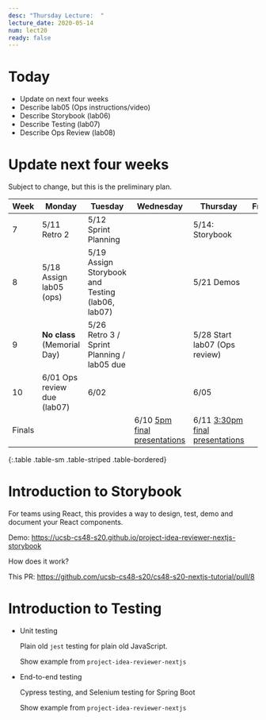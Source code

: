 ```yaml
---
desc: "Thursday Lecture:  "
lecture_date: 2020-05-14
num: lect20
ready: false
---
```


# Today

* Update on next four weeks
* Describe lab05 (Ops instructions/video)
* Describe Storybook (lab06)
* Describe Testing (lab07)
* Describe Ops Review (lab08)

# Update next four weeks

Subject to change, but this is the preliminary plan.

| Week | Monday        | Tuesday              | Wednesday |  Thursday      | Friday |
|------|---------------|----------------------|-----------|----------------|--------|
|  7   | 5/11 Retro 2 | 5/12 Sprint Planning |       | 5/14:  Storybook      | |
|  8   | 5/18 Assign lab05 (ops) | 5/19  Assign Storybook and Testing (lab06, lab07)  |       | 5/21  Demos   | |
|  9   | **No class** (Memorial Day) | 5/26  Retro 3 / Sprint Planning / lab05 due |  | 5/28  Start lab07 (Ops review)   | |
|  10   | 6/01  Ops review due (lab07)  | 6/02           |        | 6/05 | |
| Finals |  |  | 6/10 [5pm final presentations](https://ucsb-cs48.github.io/s20/exam/5pm_section/) | 6/11 [3:30pm final presentations](https://ucsb-cs48.github.io/s20/exam/330pm_section/) | |
{:.table .table-sm .table-striped .table-bordered}

# Introduction to Storybook

For teams using React, this provides a way to design, test, demo and document your React components.

Demo: <https://ucsb-cs48-s20.github.io/project-idea-reviewer-nextjs-storybook>

How does it work?

This PR: <https://github.com/ucsb-cs48-s20/cs48-s20-nextjs-tutorial/pull/8>


# Introduction to Testing

* Unit testing  
  
  Plain old `jest` testing for plain old JavaScript.
  
  Show example from `project-idea-reviewer-nextjs`
  
* End-to-end testing

  Cypress testing, and Selenium testing for Spring Boot
  
  Show example from `project-idea-reviewer-nextjs`


